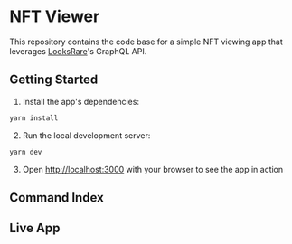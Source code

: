 # NFT Viewer

This repository contains the code base for a simple NFT viewing app that leverages [LooksRare](https://looksrare.org/)'s GraphQL API.

## Getting Started

1. Install the app's dependencies:

```bash
yarn install
```

2. Run the local development server:

```bash
yarn dev
```

3. Open [http://localhost:3000](http://localhost:3000) with your browser to see the app in action

## Command Index

## Live App
